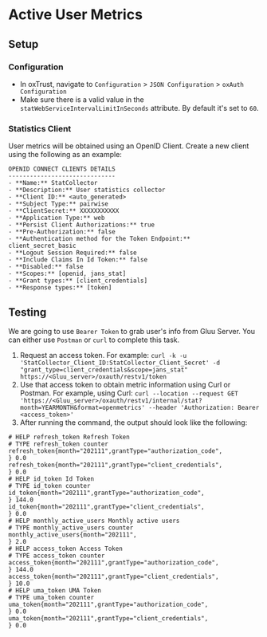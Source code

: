 # Active User Metrics

## Setup

### Configuration 

 - In oxTrust, navigate to `Configuration` > `JSON Configuration` > `oxAuth Configuration`
 - Make sure there is a valid value in the `statWebServiceIntervalLimitInSeconds` attribute. By default it's set to `60`. 

### Statistics Client

User metrics will be obtained using an OpenID Client. Create a new client using the following as an example: 

```
OPENID CONNECT CLIENTS DETAILS
------------------------------
- **Name:** StatCollector
- **Description:** User statistics collector
- **Client ID:** <auto_generated>
- **Subject Type:** pairwise
- **ClientSecret:** XXXXXXXXXXX
- **Application Type:** web
- **Persist Client Authorizations:** true
- **Pre-Authorization:** false
- **Authentication method for the Token Endpoint:** client_secret_basic
- **Logout Session Required:** false
- **Include Claims In Id Token:** false
- **Disabled:** false
- **Scopes:** [openid, jans_stat]
- **Grant types:** [client_credentials]
- **Response types:** [token]

```



## Testing

We are going to use `Bearer Token` to grab user's info from Gluu Server. You can either use `Postman` or `curl` to complete this task. 

  1. Request an access token. For example: `curl -k -u 'StatCollector_Client_ID:StatCollector_Client_Secret' -d "grant_type=client_credentials&scope=jans_stat" https://<Gluu_server>/oxauth/restv1/token`
  1. Use that access token to obtain metric information using Curl or Postman. For example, using Curl: `curl --location --request GET 'https://<Gluu_server>/oxauth/restv1/internal/stat?month=YEARMONTH&format=openmetrics' --header 'Authorization: Bearer <access_token>'`
  1. After running the command, the output should look like the following: 

```
# HELP refresh_token Refresh Token
# TYPE refresh_token counter
refresh_token{month="202111",grantType="authorization_code",
} 0.0
refresh_token{month="202111",grantType="client_credentials",
} 0.0
# HELP id_token Id Token
# TYPE id_token counter
id_token{month="202111",grantType="authorization_code",
} 144.0
id_token{month="202111",grantType="client_credentials",
} 0.0
# HELP monthly_active_users Monthly active users
# TYPE monthly_active_users counter
monthly_active_users{month="202111",
} 2.0
# HELP access_token Access Token
# TYPE access_token counter
access_token{month="202111",grantType="authorization_code",
} 144.0
access_token{month="202111",grantType="client_credentials",
} 10.0
# HELP uma_token UMA Token
# TYPE uma_token counter
uma_token{month="202111",grantType="authorization_code",
} 0.0
uma_token{month="202111",grantType="client_credentials",
} 0.0
```
